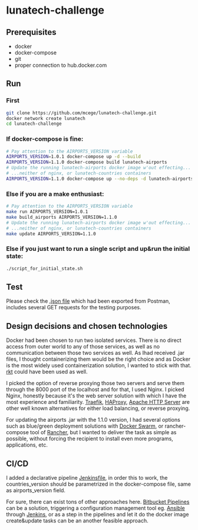 # lunatech-challenge

## Prerequisites

- docker<br/>
- docker-compose<br/>
- git<br/>
- proper connection to hub.docker.com

## Run

### First

```bash
git clone https://github.com/mcege/lunatech-challenge.git
docker network create lunatech
cd lunatech-challenge
```

### If docker-compose is fine:

```bash
# Pay attention to the AIRPORTS_VERSION variable
AIRPORTS_VERSION=1.0.1 docker-compose up -d --build
AIRPORTS_VERSION=1.1.0 docker-compose build lunatech-airports
# Update the running lunatech-airports docker image w'out effecting... 
# ...neither of nginx, or lunatech-countries containers
AIRPORTS_VERSION=1.1.0 docker-compose up --no-deps -d lunatech-airports
```

### Else if you are a make enthusiast:

```bash
# Pay attention to the AIRPORTS_VERSION variable
make run AIRPORTS_VERSION=1.0.1
make build_airports AIRPORTS_VERSION=1.1.0
# Update the running lunatech-airports docker image w'out effecting...
# ...neither of nginx, or lunatech-countries containers
make update AIRPORTS_VERSION=1.1.0
```

### Else if you just want to run a single script and up&run the initial state:
```bash
./script_for_initial_state.sh
```

## Test

Please check the [.json file](https://github.com/mcege/lunatech-challenge/blob/master/lunatech.postman_collection.json) which had been exported from Postman, includes several GET requests for the testing purposes.

## Design decisions and chosen technologies

Docker had been chosen to run two isolated services. There is no direct access from outer world to any of those services, as well as no communication between those two services as well. As Ihad received .jar files, I thought containerizing them would be the right choice and as Docker is the most widely used containerization solution, I wanted to stick with that. [rkt](https://coreos.com/rkt/) could have been used as well.

I picked the option of reverse proxying those two servers and serve them through the 8000 port of the localhost and for that, I used Nginx. I picked Nginx, honestly because it's the web server solution with which I have the most experience and familiarity. [Traefik](https://traefik.io), [HAProxy](http://www.haproxy.org), [Apache HTTP Server](https://httpd.apache.org) are other well known alternatives for either load balancing, or reverse proxying.

For updating the airports .jar with the 1.1.0 version, I had several options such as blue/green deployment solutions with [Docker Swarm](https://docs.docker.com/engine/swarm/), or rancher-compose tool of [Rancher](https://rancher.com), but I wanted to deliver the task as simple as possible, without forcing the recipient to install even more programs, applications, etc.  

## CI/CD

I added a declarative pipeline [Jenkinsfile](https://github.com/mcege/lunatech-challenge/blob/master/Jenkinsfile), in order this to work, the countries_version should be parametrized in the docker-compose file, same as airports_version field.  

For sure, there can exist tons of other approaches here. [Bitbucket Pipelines](https://bitbucket.org/product/features/pipelines) can be a solution, triggering a configuration management tool eg. [Ansible](https://www.ansible.com) through [Jenkins](https://jenkins.io), or as a step in the pipelines and let it do the docker image create&update tasks can be an another feasible approach. 
